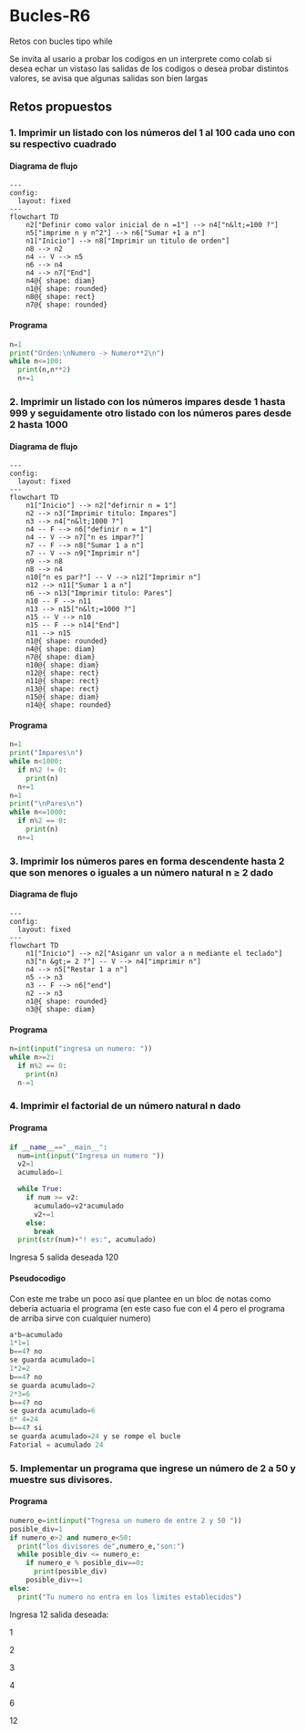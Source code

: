 # Bucles-R6
Retos con bucles tipo while

Se invita al usario a probar los codigos en un interprete como colab si desea echar un vistaso las salidas de los codigos o desea probar distintos valores, se avisa que algunas salidas son bien largas
## Retos propuestos
### 1. Imprimir un listado con los números del 1 al 100 cada uno con su respectivo cuadrado
#### Diagrama de flujo
```mermaid
---
config:
  layout: fixed
---
flowchart TD
    n2["Definir como valor inicial de n =1"] --> n4["n&lt;=100 ?"]
    n5["imprime n y n^2"] --> n6["Sumar +1 a n"]
    n1["Inicio"] --> n8["Imprimir un titulo de orden"]
    n8 --> n2
    n4 -- V --> n5
    n6 --> n4
    n4 --> n7["End"]
    n4@{ shape: diam}
    n1@{ shape: rounded}
    n8@{ shape: rect}
    n7@{ shape: rounded}
```
#### Programa
```python
n=1
print("Orden:\nNumero -> Numero**2\n")
while n<=100:
  print(n,n**2)
  n+=1
```
### 2. Imprimir un listado con los números impares desde 1 hasta 999 y seguidamente otro listado con los números pares desde 2 hasta 1000
#### Diagrama de flujo
```mermaid
---
config:
  layout: fixed
---
flowchart TD
    n1["Inicio"] --> n2["defirnir n = 1"]
    n2 --> n3["Imprimir titulo: Impares"]
    n3 --> n4["n&lt;1000 ?"]
    n4 -- F --> n6["definir n = 1"]
    n4 -- V --> n7["n es impar?"]
    n7 -- F --> n8["Sumar 1 a n"]
    n7 -- V --> n9["Imprimir n"]
    n9 --> n8
    n8 --> n4
    n10["n es par?"] -- V --> n12["Imprimir n"]
    n12 --> n11["Sumar 1 a n"]
    n6 --> n13["Imprimir titulo: Pares"]
    n10 -- F --> n11
    n13 --> n15["n&lt;=1000 ?"]
    n15 -- V --> n10
    n15 -- F --> n14["End"]
    n11 --> n15
    n1@{ shape: rounded}
    n4@{ shape: diam}
    n7@{ shape: diam}
    n10@{ shape: diam}
    n12@{ shape: rect}
    n11@{ shape: rect}
    n13@{ shape: rect}
    n15@{ shape: diam}
    n14@{ shape: rounded}
```
#### Programa
```python
n=1
print("Impares\n")
while n<1000:
  if n%2 != 0:
    print(n)
  n+=1
n=1
print("\nPares\n")
while n<=1000:
  if n%2 == 0:
    print(n)
  n+=1
```
### 3. Imprimir los números pares en forma descendente hasta 2 que son menores o iguales a un número natural n ≥ 2 dado
#### Diagrama de flujo
```mermaid
---
config:
  layout: fixed
---
flowchart TD
    n1["Inicio"] --> n2["Asiganr un valor a n mediante el teclado"]
    n3["n &gt;= 2 ?"] -- V --> n4["imprimir n"]
    n4 --> n5["Restar 1 a n"]
    n5 --> n3
    n3 -- F --> n6["end"]
    n2 --> n3
    n1@{ shape: rounded}
    n3@{ shape: diam}
```
#### Programa
```python
n=int(input("ingresa un numero: "))
while n>=2:
  if n%2 == 0:
    print(n)
  n-=1
```
### 4. Imprimir el factorial de un número natural n dado
#### Programa
```python
if __name__=="__main__":
  num=int(input("Ingresa un numero "))
  v2=1
  acumulado=1

  while True:
    if num >= v2:
      acumulado=v2*acumulado
      v2+=1
    else:
      break
  print(str(num)+"! es:", acumulado)
```
Ingresa 5 salida deseada 120
#### Pseudocodigo
Con este me trabe un poco asi que plantee en un bloc de notas como deberia actuaria el programa (en este caso fue con el 4 pero el programa de arriba sirve con cualquier numero)
```python
a*b=acumulado
1*1=1
b==4? no
se guarda acumulado=1
1*2=2
b==4? no
se guarda acumulado=2
2*3=6 
b==4? no
se guarda acumulado=6
6* 4=24
b==4? si
se guarda acumulado=24 y se rompe el bucle
Fatorial = acumulado 24
```
### 5. Implementar un programa que ingrese un número de 2 a 50 y muestre sus divisores.
#### Programa
```python
numero_e=int(input("Tngresa un numero de entre 2 y 50 "))
posible_div=1
if numero_e>2 and numero_e<50:
  print("los divisores de",numero_e,"son:")
  while posible_div <= numero_e:
    if numero_e % posible_div==0:
      print(posible_div)
    posible_div+=1
else:
  print("Tu numero no entra en los limites establecidos")
```
Ingresa 12 salida deseada:


1

2

3

4

6

12
